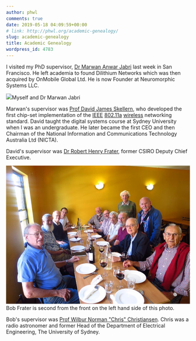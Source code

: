 ```yaml
---
author: phwl
comments: true
date: 2019-05-18 04:09:59+00:00
# link: http://phwl.org/academic-genealogy/
slug: academic-genealogy
title: Academic Genealogy
wordpress_id: 4783
---
```





I visited my PhD supervisor, [Dr Marwan Anwar Jabri](http://marwanjabri.com) last week in San Francisco. He left academia to found Dilithium Networks which was then acquired by OnMobile Global Ltd. He is now Founder at Neuromorphic Systems LLC.





![](/assets/images/2019/05/6700082371262977270_IMG_0887.jpg)Myself and Dr Marwan Jabri



<!-- more -->





Marwan's supervisor was [Prof David James Skellern](https://en.wikipedia.org/wiki/David_James_Skellern), who developed the first chip-set implementation of the [IEEE](https://en.wikipedia.org/wiki/IEEE) [802.11a](https://en.wikipedia.org/wiki/802.11a) [wireless](https://en.wikipedia.org/wiki/Wireless) networking standard. David taught the digital systems course at Sydney University when I was an undergraduate. He later became the first CEO and then Chairman of the National Information and Communications Technology Australia Ltd (NICTA).







David's supervisor was [Dr Robert Henry Frater](https://csiropedia.csiro.au/frater-robert-henry/), former CSIRO Deputy Chief Executive.





![](/assets/images/2019/05/IMG_3505.jpg)Bob Frater is second from the front on the left hand side of this photo.





Bob's supervisor was [Prof Wilbur Norman "Chris"  Christiansen](https://en.wikipedia.org/wiki/Wilbur_Norman_Christiansen). Chris was a radio astronomer and former Head of the Department of Electrical Engineering, The University of Sydney.



